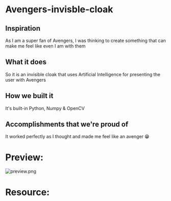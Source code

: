 # Avengers-invisble-cloak

## Inspiration
As I am a super fan of Avengers, I was thinking to create something that can make me feel like even I am with them

## What it does
So it is an invisible cloak that uses Artificial Intelligence for presenting the user with Avengers

## How we built it
It's built-in Python, Numpy & OpenCV

## Accomplishments that we're proud of
It worked perfectly as I thought and made me feel like an avenger 😁

# Preview:
![preview.png](https://challengepost-s3-challengepost.netdna-ssl.com/photos/production/software_photos/001/599/115/datas/original.png)

# Resource:
